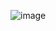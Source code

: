 ![image](https://github.com/Secret-Ambush/WPF-Form/assets/91322531/717ad301-236c-42b7-b180-ec56efc4e6ec)
